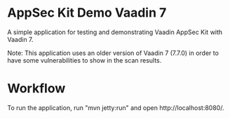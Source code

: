 AppSec Kit Demo Vaadin 7
========================

A simple application for testing and demonstrating Vaadin AppSec Kit with Vaadin 7.

Note: This application uses an older version of Vaadin 7 (7.7.0) in order to have
some vulnerabilities to show in the scan results.

Workflow
========

To run the application, run "mvn jetty:run" and open http://localhost:8080/.
